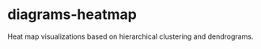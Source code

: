 diagrams-heatmap
================

Heat map visualizations based on  hierarchical clustering and dendrograms.